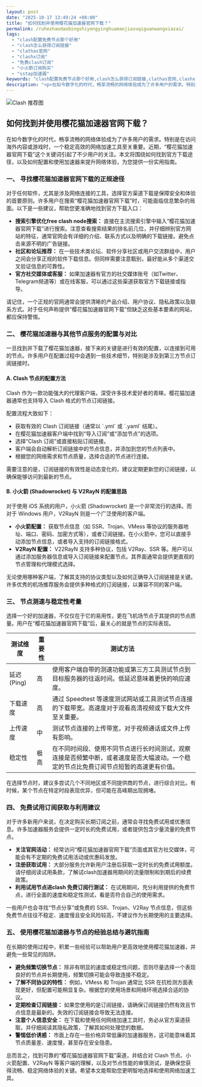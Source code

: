 ```yaml
---
layout: post
date: "2025-10-17 13:49:24 +08:00"
title: "如何找到并使用樱花猫加速器官网下载？"
permalink: /ruhezhaodaobingshiyongyinghuamaojiasuqiguanwangxiazai/
tags:
  - "clash配置免费节点那个好用"
  - "clash怎么获得订阅链接"
  - "clathas官网"
  - "clashx订阅"
  - "免费clash订阅"
  - "小火箭订阅购买"
  - "sstap加速器"
keywords: "clash配置免费节点那个好用,clash怎么获得订阅链接,clathas官网,clashx订阅,免费clash订阅,小火箭订阅购买,sstap加速器"
description: "<p>在如今数字化的时代，畅享流畅的网络体验成为了许多用户的需求。特别是在访问海外内容或游戏时，一个稳定高效的网络加速工具至关重要。近期，“樱花猫加速器官网下载”这个关键词引起了不少用户的关注。本文将围绕如何找到官方下载途径，以及如何配置和使用加速器来提升网络体验，为您提供一份实用指南。</p>"
---
```


![Clash 推荐图](https://clashjd.github.io/assets/img/clash免费订阅.png)

## 如何找到并使用樱花猫加速器官网下载？

<p>在如今数字化的时代，畅享流畅的网络体验成为了许多用户的需求。特别是在访问海外内容或游戏时，一个稳定高效的网络加速工具至关重要。近期，“樱花猫加速器官网下载”这个关键词引起了不少用户的关注。本文将围绕如何找到官方下载途径，以及如何配置和使用加速器来提升网络体验，为您提供一份实用指南。</p>
<h3>一、 寻找樱花猫加速器官网下载的正规途径</h3>
<p>对于任何软件，尤其是涉及网络连接的工具，选择官方渠道下载是保障安全和体验的首要原则。许多用户在搜索“樱花猫加速器官网下载”时，可能面临信息繁杂的局面。以下是一些建议，帮助您更准确地找到官方下载入口：</p>
<ul>
<li><strong>搜索引擎优化free clash node搜索：</strong> 直接在主流搜索引擎中输入“樱花猫加速器官网下载”进行搜索。注意查看搜索结果的排名前几位，并仔细辨别官方网站的特征，通常官网会有详细的介绍、联系方式以及明确的下载链接。避免点击来源不明的广告链接。</li>
<li><strong>社区和论坛推荐：</strong> 在一些技术类论坛、软件分享社区或用户交流群组中，用户之间会分享正规的软件下载信息。但同样需要注意甄别，最好能从多个渠道交叉验证信息的可靠性。</li>
<li><strong>官方社交媒体或客服：</strong> 如果加速器有官方的社交媒体账号（如Twitter、Telegram频道等）或在线客服，可以通过这些渠道获取官方下载链接或指导。</li>
</ul>
<p>请记住，一个正规的官网通常会提供清晰的产品介绍、用户协议、隐私政策以及联系方式。对于任何声称提供“樱花猫加速器官网下载”但缺乏这些基本要素的网站，都应保持警惕。</p>
<h3>二、 樱花猫加速器与其他节点服务的配置与对比</h3>
<p>一旦找到并下载了樱花猫加速器，接下来的关键是进行有效的配置，以连接到可用的节点。许多用户在配置过程中会遇到一些技术细节，特别是涉及到第三方节点订阅链接时。</p>
<h4>A. Clash 节点的配置方法</h4>
<p>Clash 作为一款功能强大的代理客户端，深受许多技术爱好者的青睐。樱花猫加速器通常也支持导入 Clash 格式的节点订阅链接。</p>
<p>配置流程大致如下：</p>
<ul>
<li>获取有效的 Clash 订阅链接（通常以 `.yml` 或 `.yaml` 结尾）。</li>
<li>在樱花猫加速器客户端中找到“导入订阅”或“添加节点”的选项。</li>
<li>选择“Clash 订阅”或直接粘贴订阅链接。</li>
<li>客户端会自动解析订阅链接中的节点信息，并添加到您的节点列表中。</li>
<li>根据您的网络需求和节点质量，选择合适的节点进行连接。</li>
</ul>
<p>需要注意的是，订阅链接的有效性是动态变化的，建议定期更新您的订阅链接，以确保能够访问到最新的节点。</p>
<h4>B. 小火箭 (Shadowrocket) 与 V2RayN 的配置思路</h4>
<p>对于使用 iOS 系统的用户，小火箭 (Shadowrocket) 是一个非常流行的选择。而对于 Windows 用户，V2RayN 则是一个广泛使用的客户端。</p>
<ul>
<li><strong>小火箭配置：</strong> 获取节点信息（如 SSR、Trojan、VMess 等协议的服务器地址、端口、密码、加密方式等），或者订阅链接。在小火箭中，您可以直接手动添加节点信息，或者导入支持的订阅链接格式。</li>
<li><strong>V2RayN 配置：</strong> V22RayN 支持多种协议，包括 V2Ray、SSR 等。用户可以通过添加服务器信息或导入订阅链接来配置节点。其界面通常会提供更直观的节点管理和代理模式选择。</li>
</ul>
<p>无论使用哪种客户端，了解其支持的协议类型以及如何正确导入订阅链接是关键。许多优秀的机场推荐服务会提供多种格式的订阅链接，以兼容不同的客户端。</p>
<h3>三、 节点测速与稳定性考量</h3>
<p>选择一个好的加速器，不仅仅在于它的易用性，更在飞机场节点于其提供的节点质量。用户在“樱花猫加速器官网下载”后，最关心的就是节点的实际表现。</p>
<table>
<thead>
<tr>
<th>测试维度</th>
<th>重要性</th>
<th>测试方法</th>
</tr>
</thead>
<tbody>
<tr>
<td>延迟 (Ping)</td>
<td>高</td>
<td>使用客户端自带的测速功能或第三方工具测试节点到目标服务器的往返时间。低延迟意味着更快的响应速度。</td>
</tr>
<tr>
<td>下载速度</td>
<td>高</td>
<td>通过 Speedtest 等速度测试网站或工具测试节点连接的下载带宽。高速度对于观看高清视频或下载大文件至关重要。</td>
</tr>
<tr>
<td>上传速度</td>
<td>中</td>
<td>测试节点连接的上传带宽，对于视频通话或文件上传有影响。</td>
</tr>
<tr>
<td>稳定性</td>
<td>极高</td>
<td>在不同时间段、使用不同节点进行长时间测试，观察连接是否频繁中断，或者速度是否大幅波动。一个稳定的节点比免费订阅节点短暂的高速更有价值。</td>
</tr>
</tbody>
</table>
<p>在选择节点时，建议多尝试几个不同地区或不同提供商的节点，进行综合对比。有时候，某个节点在特定时段表现优异，但可能在高峰期出现拥堵。</p>
<h3>四、 免费试用订阅获取与利用建议</h3>
<p>对于许多新用户来说，在决定购买长期订阅之前，通常会寻找免费试用或优惠信息。许多加速器服务会提供一定时长的免费试用，或者提供包含少量流量的免费节点。</p>
<ul>
<li><strong>关注官网活动：</strong> 经常访问“樱花猫加速器官网下载”页面或其官方社交媒体，可能会有不定期的免费试用活动或优惠码发放。</li>
<li><strong>注册获取试用：</strong> 大部分服务允许新用户注册后获取一定时长的免费试用额度。请仔细阅读试用条款，了解试clash加速器用期间的流量限制和到期后的续费政策。</li>
<li><strong>利用试用节点进clash 免费订阅行测试：</strong> 在试用期间，充分利用提供的免费节点，进行全面的速度和稳定性测试，看是否符合自己的使用需求。</li>
</ul>
<p>一些用户也会寻找“节点分享”或免费的 SSR、Trojan、V2Ray 节点信息，但这些免费节点往往不稳定、速度慢且安全风险较高，不建议作为长期使用的主要选择。</p>
<h3>五、 使用樱花猫加速器与节点的经验总结与避坑指南</h3>
<p>在长期的使用过程中，积累一些经验可以帮助用户更高效地使用樱花猫加速器，并避免一些常见的陷阱。</p>
<ul>
<li><strong>避免频繁切换节点：</strong> 除非有明显的速度或稳定性问题，否则尽量选择一个表现良好的节点并长期使用，频繁切换可能会导致连接不稳定。</li>
<li><strong>了解不同协议的特性：</strong> 例如，VMess 和 Trojan 通常比 SSR 在抗检测方面表现更好，但配置可能稍显复杂。根据您的使用场景和网络环境选择合适的协议。</li>
<li><strong>定期检查订阅链接：</strong> 如果您使用的是订阅链接，请确保订阅链接仍然有效且节点信息是最新的。失效的订阅链接会导致无法连接。</li>
<li><strong>注意个人信息安全：</strong> 在下载和使用任何网络加速工具时，务必从官方渠道获取，并仔细阅读其隐私政策，了解其如何处理您的数据。</li>
<li><strong>警惕低价诱惑：</strong> 市面上存在一些价格异常低廉的加速器服务，这可能意味着其节点质量差、速度慢，甚至存在安全隐患。</li>
</ul>
<p>总而言之，找到可靠的“樱花猫加速器官网下载”渠道，并结合对 Clash 节点、小火箭配置、V2RayN 等客户端的理解，以及对节点性能的审慎测试，是确保您获得流畅、稳定网络体验的关键。希望本文能帮助您更明智地选择和使用网络加速工具。</p>